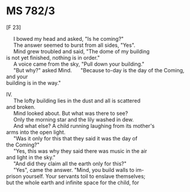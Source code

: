 # MS 782/3

[F 23]

&nbsp;&nbsp;&nbsp;&nbsp;&nbsp;I bowed my head and asked, "Is he coming?" \
&nbsp;&nbsp;&nbsp;&nbsp;&nbsp;The answer seemed to burst from all sides, "Yes". \
&nbsp;&nbsp;&nbsp;&nbsp;&nbsp;Mind grew troubled and said, "The dome of my building \
is not yet finished, nothing is in order." \
&nbsp;&nbsp;&nbsp;&nbsp;&nbsp;A voice came from the sky, "Pull down your building." \
&nbsp;&nbsp;&nbsp;&nbsp;&nbsp;"But why?" asked Mind. 
&nbsp;&nbsp;&nbsp;&nbsp;&nbsp;"Because to-day is the day of the Coming, and your \
building is in the way."

IV. \
&nbsp;&nbsp;&nbsp;&nbsp;&nbsp;The lofty building lies in the dust and all is scattered \
and broken. \
&nbsp;&nbsp;&nbsp;&nbsp;&nbsp;Mind looked about.
But what was there to see? \
&nbsp;&nbsp;&nbsp;&nbsp;&nbsp;Only the morning star and the lily washed in dew. \
&nbsp;&nbsp;&nbsp;&nbsp;&nbsp;And what else? A child running laughing from its mother's \
arms into the open light. \
&nbsp;&nbsp;&nbsp;&nbsp;&nbsp;"Was it only for this that they said it was the day of \
the Coming?" \
&nbsp;&nbsp;&nbsp;&nbsp;&nbsp;"Yes, this was why they said there was music in the air \
and light in the sky." \
&nbsp;&nbsp;&nbsp;&nbsp;&nbsp;"And did they claim all the earth only for this?" \
&nbsp;&nbsp;&nbsp;&nbsp;&nbsp;"Yes", came the answer. "Mind, you build walls to im- \
prison yourself. Your servants toil to enslave themselves; \
but the whole earth and infinite space for the child, for
